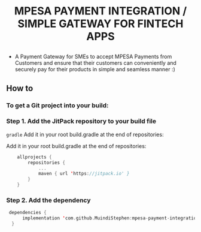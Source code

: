 # <p align="center"> MPESA PAYMENT INTEGRATION / SIMPLE GATEWAY FOR FINTECH APPS</p>
- A Payment Gateway for SMEs to accept MPESA Payments from Customers and ensure that their customers
  can conveniently and securely pay for their products in simple and seamless manner :)
##
##

## How to
### To get a Git project into your build:

### Step 1. Add the JitPack repository to your build file

`gradle`
Add it in your root build.gradle at the end of repositories:

Add it in your root build.gradle at the end of repositories:

```kotlin
	allprojects {
		repositories {
			...
			maven { url 'https://jitpack.io' }
		}
	}

```
### Step 2. Add the dependency

  ```kotlin
   dependencies {
  	    implementation 'com.github.MuindiStephen:mpesa-payment-integration:1.0.0'
  	}
  ```




